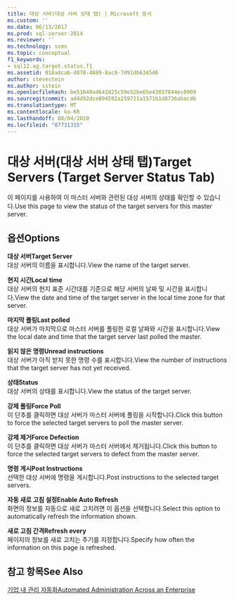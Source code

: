 ```yaml
---
title: 대상 서버(대상 서버 상태 탭) | Microsoft 문서
ms.custom: ''
ms.date: 06/13/2017
ms.prod: sql-server-2014
ms.reviewer: ''
ms.technology: ssms
ms.topic: conceptual
f1_keywords:
- sql12.ag.target.status.f1
ms.assetid: 010a4cab-d878-4889-8ac8-7d91db6345d6
author: stevestein
ms.author: sstein
ms.openlocfilehash: be51648a4642d25c59e52be65e43037844ec0909
ms.sourcegitcommit: ad4d92dce894592a259721a1571b1d8736abacdb
ms.translationtype: MT
ms.contentlocale: ko-KR
ms.lasthandoff: 08/04/2020
ms.locfileid: "87731315"
---
```

# <a name="target-servers-target-server-status-tab"></a><span data-ttu-id="e2f58-102">대상 서버(대상 서버 상태 탭)</span><span class="sxs-lookup"><span data-stu-id="e2f58-102">Target Servers (Target Server Status Tab)</span></span>
  <span data-ttu-id="e2f58-103">이 페이지를 사용하여 이 마스터 서버와 관련된 대상 서버의 상태를 확인할 수 있습니다.</span><span class="sxs-lookup"><span data-stu-id="e2f58-103">Use this page to view the status of the target servers for this master server.</span></span>  
  
## <a name="options"></a><span data-ttu-id="e2f58-104">옵션</span><span class="sxs-lookup"><span data-stu-id="e2f58-104">Options</span></span>  
 <span data-ttu-id="e2f58-105">**대상 서버**</span><span class="sxs-lookup"><span data-stu-id="e2f58-105">**Target Server**</span></span>  
 <span data-ttu-id="e2f58-106">대상 서버의 이름을 표시합니다.</span><span class="sxs-lookup"><span data-stu-id="e2f58-106">View the name of the target server.</span></span>  
  
 <span data-ttu-id="e2f58-107">**현지 시간**</span><span class="sxs-lookup"><span data-stu-id="e2f58-107">**Local time**</span></span>  
 <span data-ttu-id="e2f58-108">대상 서버의 현지 표준 시간대를 기준으로 해당 서버의 날짜 및 시간을 표시합니다.</span><span class="sxs-lookup"><span data-stu-id="e2f58-108">View the date and time of the target server in the local time zone for that server.</span></span>  
  
 <span data-ttu-id="e2f58-109">**마지막 폴링**</span><span class="sxs-lookup"><span data-stu-id="e2f58-109">**Last polled**</span></span>  
 <span data-ttu-id="e2f58-110">대상 서버가 마지막으로 마스터 서버를 폴링한 로컬 날짜와 시간을 표시합니다.</span><span class="sxs-lookup"><span data-stu-id="e2f58-110">View the local date and time that the target server last polled the master.</span></span>  
  
 <span data-ttu-id="e2f58-111">**읽지 않은 명령**</span><span class="sxs-lookup"><span data-stu-id="e2f58-111">**Unread instructions**</span></span>  
 <span data-ttu-id="e2f58-112">대상 서버가 아직 받지 못한 명령 수를 표시합니다.</span><span class="sxs-lookup"><span data-stu-id="e2f58-112">View the number of instructions that the target server has not yet received.</span></span>  
  
 <span data-ttu-id="e2f58-113">**상태**</span><span class="sxs-lookup"><span data-stu-id="e2f58-113">**Status**</span></span>  
 <span data-ttu-id="e2f58-114">대상 서버의 상태를 표시합니다.</span><span class="sxs-lookup"><span data-stu-id="e2f58-114">View the status of the target server.</span></span>  
  
 <span data-ttu-id="e2f58-115">**강제 폴링**</span><span class="sxs-lookup"><span data-stu-id="e2f58-115">**Force Poll**</span></span>  
 <span data-ttu-id="e2f58-116">이 단추를 클릭하면 대상 서버가 마스터 서버에 폴링을 시작합니다.</span><span class="sxs-lookup"><span data-stu-id="e2f58-116">Click this button to force the selected target servers to poll the master server.</span></span>  
  
 <span data-ttu-id="e2f58-117">**강제 제거**</span><span class="sxs-lookup"><span data-stu-id="e2f58-117">**Force Defection**</span></span>  
 <span data-ttu-id="e2f58-118">이 단추를 클릭하면 대상 서버가 마스터 서버에서 제거됩니다.</span><span class="sxs-lookup"><span data-stu-id="e2f58-118">Click this button to force the selected target servers to defect from the master server.</span></span>  
  
 <span data-ttu-id="e2f58-119">**명령 게시**</span><span class="sxs-lookup"><span data-stu-id="e2f58-119">**Post Instructions**</span></span>  
 <span data-ttu-id="e2f58-120">선택한 대상 서버에 명령을 게시합니다.</span><span class="sxs-lookup"><span data-stu-id="e2f58-120">Post instructions to the selected target servers.</span></span>  
  
 <span data-ttu-id="e2f58-121">**자동 새로 고침 설정**</span><span class="sxs-lookup"><span data-stu-id="e2f58-121">**Enable Auto Refresh**</span></span>  
 <span data-ttu-id="e2f58-122">화면의 정보를 자동으로 새로 고치려면 이 옵션을 선택합니다.</span><span class="sxs-lookup"><span data-stu-id="e2f58-122">Select this option to automatically refresh the information shown.</span></span>  
  
 <span data-ttu-id="e2f58-123">**새로 고침 간격**</span><span class="sxs-lookup"><span data-stu-id="e2f58-123">**Refresh every**</span></span>  
 <span data-ttu-id="e2f58-124">페이지의 정보를 새로 고치는 주기를 지정합니다.</span><span class="sxs-lookup"><span data-stu-id="e2f58-124">Specify how often the information on this page is refreshed.</span></span>  
  
## <a name="see-also"></a><span data-ttu-id="e2f58-125">참고 항목</span><span class="sxs-lookup"><span data-stu-id="e2f58-125">See Also</span></span>  
 [<span data-ttu-id="e2f58-126">기업 내 관리 자동화</span><span class="sxs-lookup"><span data-stu-id="e2f58-126">Automated Administration Across an Enterprise</span></span>](automated-administration-across-an-enterprise.md)  
  
  

